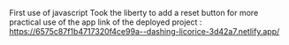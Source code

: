 First use of javascript
Took the liberty to add a reset button for more practical use of the app
link of the deployed project : https://6575c87f1b4717320f4ce99a--dashing-licorice-3d42a7.netlify.app/